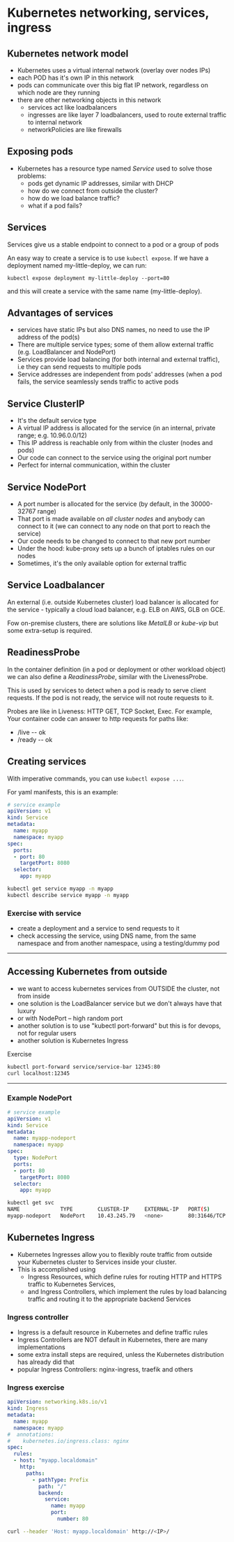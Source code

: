 # Kubernetes networking, services, ingress

## Kubernetes network model

- Kubernetes uses a virtual internal network (overlay over nodes IPs)
- each POD has it's own IP in this network
- pods can communicate over this big flat IP network, regardless on which node are they running
- there are other networking objects in this network
  - services act like loadbalancers
  - ingresses are like layer 7 loadbalancers, used to route external traffic to internal network
  - networkPolicies are like firewalls

## Exposing pods
- Kubernetes has a resource type named *Service* used to solve those problems:
  - pods get dynamic IP addresses, similar with DHCP
  - how do we connect from outside the cluster?
  - how do we load balance traffic?
  - what if a pod fails?

## Services
Services give us a stable endpoint to connect to a pod or a group of pods

An easy way to create a service is to use `kubectl expose`. If we have a deployment named my-little-deploy, we can run:
```
kubectl expose deployment my-little-deploy --port=80
```
and this will create a service with the same name (my-little-deploy).

## Advantages of services
- services have static IPs but also DNS names, no need to use the IP address of the pod(s)
- There are multiple service types; some of them allow external traffic (e.g. LoadBalancer and NodePort)
- Services provide load balancing (for both internal and external traffic), i.e they can send requests to multiple pods
- Service addresses are independent from pods' addresses (when a pod fails, the service seamlessly sends traffic to active pods

## Service ClusterIP
- It's the default service type
- A virtual IP address is allocated for the service (in an internal, private range; e.g. 10.96.0.0/12)
- This IP address is reachable only from within the cluster (nodes and pods)
- Our code can connect to the service using the original port number
- Perfect for internal communication, within the cluster

## Service NodePort
- A port number is allocated for the service (by default, in the 30000-32767 range)
- That port is made available on *all cluster nodes* and anybody can connect to it (we can connect to any node on that port to reach the service)
- Our code needs to be changed to connect to that new port number
- Under the hood: kube-proxy sets up a bunch of iptables rules on our nodes
- Sometimes, it's the only available option for external traffic

## Service Loadbalancer
An external (i.e. outside Kubernetes cluster) load balancer is allocated for the service - typically a cloud load balancer, e.g. ELB on AWS, GLB on GCE.

Fow on-premise clusters, there are solutions like *MetalLB* or *kube-vip* but some extra-setup is required.

## ReadinessProbe

In the container definition (in a pod or deployment or other workload object) we can also define a *ReadinessProbe*, similar with the LivenessProbe.

This is used by services to detect when a pod is ready to serve client requests. If the pod is not ready, the service will not route requests to it.

Probes are like in Liveness: HTTP GET, TCP Socket, Exec. For example, Your container code can answer to http requests for paths like:
- /live -- ok
- /ready -- ok

## Creating services

With imperative commands, you can use `kubectl expose ...`. 

For yaml manifests, this is an example:
```yaml
# service example
apiVersion: v1
kind: Service
metadata:
  name: myapp
  namespace: myapp
spec:
  ports:
  - port: 80
    targetPort: 8080
  selector:
    app: myapp
```

```sh
kubectl get service myapp -n myapp
kubectl describe service myapp -n myapp
```

### Exercise with service
- create a deployment and a service to send requests to it  
- check accessing the service, using DNS name, from the same namespace and from another namespace, using a
testing/dummy pod

---

## Accessing Kubernetes from outside
- we want to access kubernetes services from OUTSIDE the cluster, not from inside
- one solution is the LoadBalancer service but we don't always have that luxury
- or with NodePort – high random port
- another solution is to use "kubectl port-forward" but this is for devops, not for regular users
- another solution is Kubernetes Ingress

Exercise
```sh
kubectl port-forward service/service-bar 12345:80
curl localhost:12345
```
---

### Example NodePort

```yaml
# service example
apiVersion: v1
kind: Service
metadata:
  name: myapp-nodeport
  namespace: myapp
spec:
  type: NodePort
  ports:
  - port: 80
    targetPort: 8080
  selector:
    app: myapp
```

```sh
kubectl get svc
NAME             TYPE        CLUSTER-IP     EXTERNAL-IP   PORT(S)        AGE
myapp-nodeport   NodePort    10.43.245.79   <none>        80:31646/TCP   5s
```


## Kubernetes Ingress
- Kubernetes Ingresses allow you to flexibly route traffic from outside your Kubernetes cluster to Services inside your cluster.
- This is accomplished using 
  - Ingress Resources, which define rules for routing HTTP and HTTPS traffic to Kubernetes Services, 
  - and Ingress Controllers, which implement the rules by load balancing traffic and routing it to the appropriate backend Services

### Ingress controller
- Ingress is a default resource in Kubernetes and define traffic rules
- Ingress Controllers are NOT default in Kubernetes, there are many implementations
- some extra install steps are required, unless the Kubernetes distribution has already did that
- popular Ingress Controllers: nginx-ingress, traefik and others

### Ingress exercise

```yaml
apiVersion: networking.k8s.io/v1
kind: Ingress
metadata:
  name: myapp
  namespace: myapp
#  annotations:
#    kubernetes.io/ingress.class: nginx
spec:
  rules:
  - host: "myapp.localdomain"
    http:
      paths:
        - pathType: Prefix
          path: "/"
          backend:
            service:
              name: myapp
              port:
                number: 80
```

```sh
curl --header 'Host: myapp.localdomain' http://<IP>/
```














